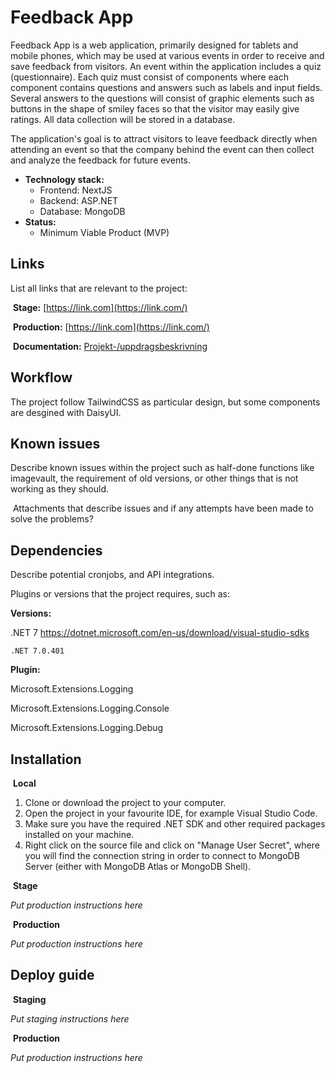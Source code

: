 
# Feedback App

Feedback App is a web application, primarily designed for tablets and mobile phones, which may be used at various events in order to receive and save feedback from visitors. An event within the application includes a quiz (questionnaire). Each quiz must consist of components where each component contains questions and answers such as labels and input fields. Several answers to the questions will consist of graphic elements such as buttons in the shape of smiley faces so that the visitor may easily give ratings. All data collection will be stored in a database.

The application's goal is to attract visitors to leave feedback directly when attending an event so that the company behind the event can then collect and analyze the feedback for future events.

- **Technology stack:**
  - Frontend: NextJS
  - Backend: ASP.NET
  - Database: MongoDB
- **Status:**
  - Minimum Viable Product (MVP)

## Links

List all links that are relevant to the project:

 **Stage:** [https://link.com](https://link.com/)

 **Production:** [https://link.com](https://link.com/)

 **Documentation:** [Projekt-/uppdragsbeskrivning](https://docs.google.com/document/d/19zAO1PriTVxl6i7iD281WbNL0A0IVfryblzyXN0gTjU/edit?usp=sharing)

## Workflow

The project follow TailwindCSS as particular design, but some components are desgined with DaisyUI.

## Known issues

Describe known issues within the project such as half-done functions like imagevault, the requirement of old versions, or other things that is not working as they should.

 Attachments that describe issues and if any attempts have been made to solve the problems?

## Dependencies

Describe potential cronjobs, and API integrations.

Plugins or versions that the project requires, such as:

**Versions:**

.NET 7
https://dotnet.microsoft.com/en-us/download/visual-studio-sdks

    .NET 7.0.401

**Plugin:**

Microsoft.Extensions.Logging

Microsoft.Extensions.Logging.Console

Microsoft.Extensions.Logging.Debug

## Installation

 **Local**

1. Clone or download the project to your computer.
2. Open the project in your favourite IDE, for example Visual Studio Code.
3. Make sure you have the required .NET SDK and other required packages installed on your machine.
4. Right click on the source file and click on "Manage User Secret", where you will find the connection string in order to connect to MongoDB Server (either with MongoDB Atlas or MongoDB Shell).

 **Stage**

_Put production instructions here_

 **Production**

_Put production instructions here_

## Deploy guide

 **Staging**

_Put staging instructions here_

 **Production**

_Put production instructions here_
